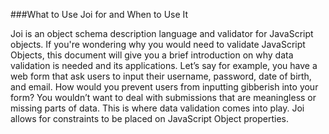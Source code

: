###What to Use Joi for and When to Use It  

Joi is an object schema description language and validator for JavaScript objects. If you're wondering why you would need to validate JavaScript Objects, this document will give you a brief introduction on why data validation is needed and its applications. Let’s say for example, you have a web form that ask users to input their username, password, date of birth, and email. How would you prevent users from inputting gibberish into your form? You wouldn’t want to deal with submissions that are meaningless or missing parts of data. This is where data validation comes into play. Joi allows for constraints to be placed on JavaScript Object properties. 
